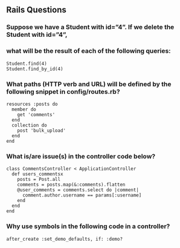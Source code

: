 ## Rails Questions

### Suppose we have a Student with id=”4”. If we delete the Student with id=”4”,
### what will be the result of each of the following queries:

```
Student.find(4)
Student.find_by_id(4)
```

### What paths (HTTP verb and URL) will be defined by the following snippet in config/routes.rb?
```
resources :posts do
  member do
    get 'comments'
  end
  collection do
    post 'bulk_upload'
  end
end
```

### What is/are issue(s) in the controller code below?
```
class CommentsController < ApplicationController
  def users_commentsx
    posts = Post.all
    comments = posts.map(&:comments).flatten
    @user_comments = comments.select do |comment|
      comment.author.username == params[:username]
    end
  end
end
```

### Why use symbols in the following code in a controller?

```
after_create :set_demo_defaults, if: :demo?
```
